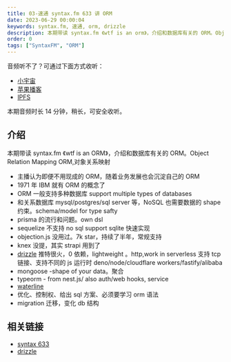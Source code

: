 ```yaml
---
title: 03-速通 syntax.fm 633 讲 ORM
date: 2023-06-29 00:00:04
keywords: syntax.fm, 速通, orm, drizzle
description: 本期带读 syntax.fm 《wtf is an orm》，介绍和数据库有关的 ORM。Object Relation Mapping ORM,对象关系映射
order: 0
tags: ["SyntaxFM", "ORM"]
---
```


音频听不了？可通过下面方式收听：

- [小宇宙](https://www.xiaoyuzhoufm.com/episode/649c5f51fb908e66d5a3c85d)
- [苹果播客](https://podcasts.apple.com/cn/podcast/%E5%92%BF%E5%91%80-%E8%83%BD%E8%B7%91%E5%B0%B1%E8%A1%8C/id1695704262?i=1000619244465)
- [IPFS](ipfs://bafybeia2wyzfjxirwtztk5bo46pqbangfbxyxglvaf3qqhy6c22wao5p4a)

本期音频时长 14 分钟，稍长，可安全收听。

## 介绍

本期带读 syntax.fm 《wtf is an ORM》，介绍和数据库有关的 ORM。Object Relation Mapping ORM,对象关系映射

- 主播认为即便不用现成的 ORM，随着业务发展也会沉淀自己的 ORM
- 1971 年 IBM 就有 ORM 的概念了
- ORM 一般支持多种数据库 support multiple types of databases
- 和关系数据库 mysql/postgres/sql server 等，NoSQL 也需要数据的 shape 约束。schema/model for type safty
- prisma 的流行和问题。own dsl
- sequelize 不支持 no sql support sqlite 快速实现
- objection.js 没用过。7k star，持续了半年，常规支持
- knex 没提，其实 strapi 用到了
- [drizzle](https://orm.drizzle.team/) 推特很火，0 依赖，lightweight 。http,work in serverless 支持 tcp 链接、支持不同的 js 运行时 deno/node/cloudflare workers/fastify/alibaba
- mongoose -shape of your data。聚合
- typeorm - from nest.js/ also auth/web hooks, service
- [waterline](https://sailsjs.com/documentation/reference/waterline-orm)
- 优化、控制权、给出 sql 方案、必须要学习 orm 语法
- migration 迁移，变化 db 结构

## 相关链接

- [syntax 633](https://syntax.fm/show/633/wtf-is-an-orm)
- [drizzle](https://orm.drizzle.team/)
